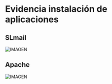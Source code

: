 # Evidencia instalación de aplicaciones
## SLmail 
 ![IMAGEN](https://raw.github.com/DaaGeney/RepoCiber/blob/master/Ciber/Evidencias%20Windows%20XP/Aplicaciones%20instaladas/Evidencia%20SLmail.png)

 
## Apache 
 ![IMAGEN](https://raw.githubusercontent.com/DaaGeney/RepoCiber/blob/master/Ciber//Evidencias%20Windows%20XP/Aplicaciones%20instaladas/Evidencia%20apache.png)
